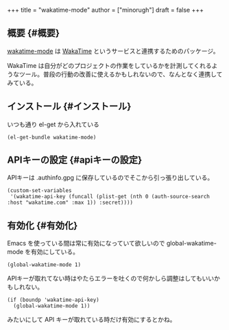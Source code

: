 +++
title = "wakatime-mode"
author = ["minorugh"]
draft = false
+++

## 概要 {#概要}

[wakatime-mode](https://github.com/wakatime/wakatime-mode) は [WakaTime](https://wakatime.com) というサービスと連携するためのパッケージ。

WakaTime は自分がどのプロジェクトの作業をしているかを計測してくれるようなツール。普段の行動の改善に使えるかもしれないので、なんとなく連携してみている。


## インストール {#インストール}

いつも通り el-get から入れている

```emacs-lisp
(el-get-bundle wakatime-mode)
```


## APIキーの設定 {#apiキーの設定}

APIキーは .authinfo.gpg に保存しているのでそこから引っ張り出している。

```emacs-lisp
(custom-set-variables
 '(wakatime-api-key (funcall (plist-get (nth 0 (auth-source-search :host "wakatime.com" :max 1)) :secret))))
```


## 有効化 {#有効化}

Emacs を使っている間は常に有効になっていて欲しいので
global-wakatime-mode を有効にしている。

```emacs-lisp
(global-wakatime-mode 1)
```

APIキーが取れてない時はやたらエラーを吐くので何かしら調整はしてもいいかもしれない。

```emacs-lisp
(if (boundp 'wakatime-api-key)
  (global-wakatime-mode 1))
```

みたいにして API キーが取れている時だけ有効にするとかね。
